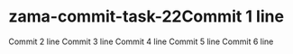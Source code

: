 # zama-commit-task-22Commit 1 line
Commit 2 line
Commit 3 line
Commit 4 line
Commit 5 line
Commit 6 line

